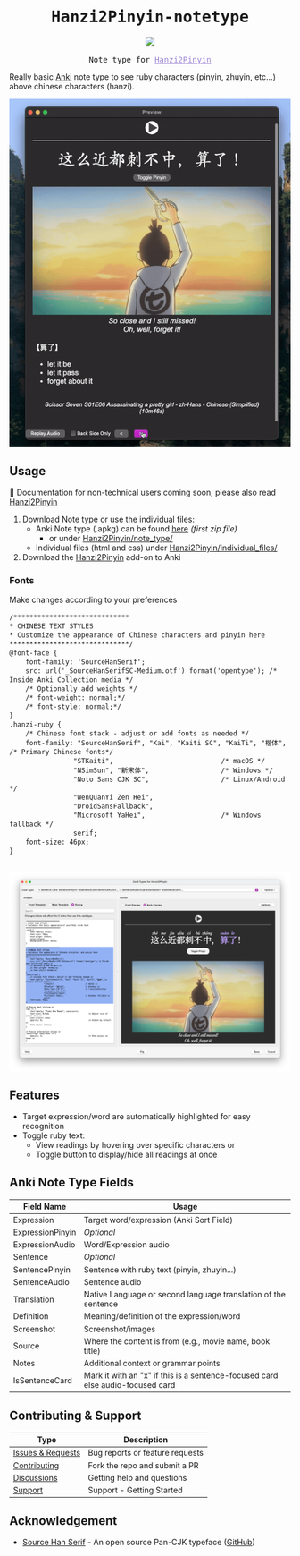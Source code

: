 <div align="center">
<h1 style="font-family: monospace;">Hanzi2Pinyin-notetype</h1>
<!-- GitHub Release --><a href="https://github.com/alyssabedard/Hanzi2Pinyin-notetype/releases"><img src="https://img.shields.io/github/v/release/alyssabedard/Hanzi2Pinyin-notetype?style=for-the-badge&labelColor=%231C1C1C&color=%23A692E3&logo=github" /></a>

<pre>
Note type for <a href="https://github.com/alyssabedard/Hanzi2Pinyin" style="color: #9B83D5;">Hanzi2Pinyin</a>
</pre>
</div>

Really basic [Anki](https://apps.ankiweb.net/) note type to see ruby characters (pinyin, zhuyin, etc...) above chinese characters (hanzi).

<div align="center" style="display: flex; justify-content: center; gap: 20px;">
    <img src="docs/screenshots/demo-liuqi.gif" width="600" alt="Demo of note type in dark mode"/>
</div>



## Usage
🚧 Documentation for non-technical users coming soon, please also  read [Hanzi2Pinyin](https://github.com/alyssabedard/Hanzi2Pinyin)

1. Download Note type or use the individual files:
   - Anki Note type (.apkg) can be found [here](https://github.com/alyssabedard/Hanzi2Pinyin-notetype/releases) _(first zip file)_
     - or under [Hanzi2Pinyin/note_type/](Hanzi2Pinyin/note_type)
   - Individual files (html and css) under [Hanzi2Pinyin/individual_files/](Hanzi2Pinyin/individual_files)
2. Download the [Hanzi2Pinyin](https://ankiweb.net/shared/info/77106192) add-on to Anki


### Fonts
Make changes according to your preferences 
```
/*****************************
* CHINESE TEXT STYLES
* Customize the appearance of Chinese characters and pinyin here
******************************/
@font-face {
    font-family: 'SourceHanSerif';
    src: url('_SourceHanSerifSC-Medium.otf') format('opentype'); /* Inside Anki Collection media */
    /* Optionally add weights */
    /* font-weight: normal;*/
    /* font-style: normal;*/
}
.hanzi-ruby {
    /* Chinese font stack - adjust or add fonts as needed */
    font-family: "SourceHanSerif", "Kai", "Kaiti SC", "KaiTi", "楷体", /* Primary Chinese fonts*/
                "STKaiti",                           /* macOS */
                "NSimSun", "新宋体",                  /* Windows */
                "Noto Sans CJK SC",                  /* Linux/Android */
                "WenQuanYi Zen Hei",
                "DroidSansFallback",
                "Microsoft YaHei",                   /* Windows fallback */
                serif;
    font-size: 46px;
}

```
<br>
<div align="center" style="display: flex; justify-content: center; gap: 20px;">
<img src="docs/screenshots/demo-styling.png" width="800" alt="Demo of note type in dark mode"/>
</div>



##  Features
- Target expression/word are automatically highlighted for easy recognition
- Toggle ruby text:
  - View readings by hovering over specific characters or
  - Toggle button to display/hide all readings at once


## Anki Note Type Fields
| Field Name       | Usage                                                                          |
|------------------|--------------------------------------------------------------------------------|
| Expression       | Target word/expression  (Anki Sort Field)                                      |
| ExpressionPinyin | _Optional_                                                                     |
| ExpressionAudio  | Word/Expression audio                                                          |
| Sentence         | _Optional_                                                                     |
| SentencePinyin   | Sentence with ruby text (pinyin, zhuyin...)                                    |
| SentenceAudio    | Sentence audio                                                                 |
| Translation      | Native Language or second language translation of the sentence                 |
| Definition       | Meaning/definition of the expression/word                                      |
| Screenshot       | Screenshot/images                                                              |
| Source           | Where the content is from (e.g., movie name, book title)                       |
| Notes            | Additional context or grammar points                                           |
| IsSentenceCard   | Mark it with an "x" if this is a sentence-focused card else audio-focused card |


## Contributing & Support

| Type                                                                              | Description                     |
|-----------------------------------------------------------------------------------|---------------------------------|
| [Issues & Requests](https://github.com/alyssabedard/Hanzi2Pinyin-notetype/issues) | Bug reports or feature requests | 
| [Contributing](.github/CONTRIBUTING.md)                                           | Fork the repo and submit a PR   |
| [Discussions](https://github.com/alyssabedard/Hanzi2Pinyin-notetype/discussions)  | Getting help and questions      |
| [Support](.github/SUPPORT.md)                                                     | Support - Getting Started       |

## Acknowledgement
- [Source Han Serif](https://source.typekit.com/source-han-serif/?scid=social71226596) - An open source Pan-CJK typeface ([GitHub](https://github.com/adobe-fonts/source-han-serif))